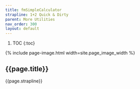 ```yaml
---
title: fmSimpleCalculator
strapline: 1+2 Quick & Dirty
parent: More Utilities
nav_order: 300
layout: default
---
```

1. TOC
{:toc}

{% include page-image.html width=site.page_image_width %}

## {{page.title}}

{{page.strapline}}
